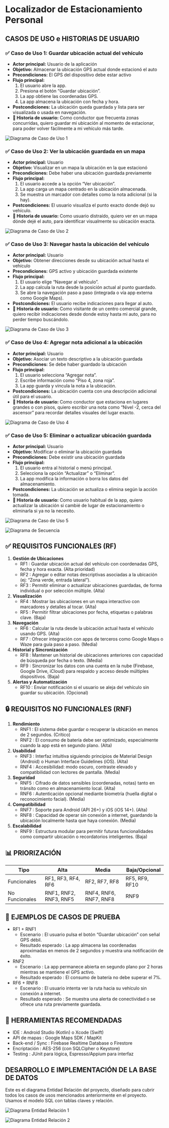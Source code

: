# Localizador de Estacionamiento Personal

## CASOS DE USO e HISTORIAS DE USUARIO

### ✅ Caso de Uso 1: Guardar ubicación actual del vehículo
* **Actor principal:** Usuario de la aplicación
* **Objetivo:** Almacenar la ubicación GPS actual donde estacionó el auto
* **Precondiciones:** El GPS del dispositivo debe estar activo
* **Flujo principal:**
    1.  El usuario abre la app.
    2.  Presiona el botón “Guardar ubicación”.
    3.  La app obtiene las coordenadas GPS.
    4.  La app almacena la ubicación con fecha y hora.
* **Postcondiciones:** La ubicación queda guardada y lista para ser visualizada o usada en navegación.
* **🔹 Historia de usuario:** Como conductor que frecuenta zonas concurridas, quiero guardar mi ubicación al momento de estacionar, para poder volver fácilmente a mi vehículo más tarde.

![Diagrama de Caso de Uso 1](imagenes/Imagen1.png)

### ✅ Caso de Uso 2: Ver la ubicación guardada en un mapa
* **Actor principal:** Usuario
* **Objetivo:** Visualizar en un mapa la ubicación en la que estacionó
* **Precondiciones:** Debe haber una ubicación guardada previamente
* **Flujo principal:**
    1.  El usuario accede a la opción “Ver ubicación”.
    2.  La app carga un mapa centrado en la ubicación almacenada.
    3.  Se muestra un marcador con detalles como la nota adicional (si la hay).
* **Postcondiciones:** El usuario visualiza el punto exacto donde dejó su vehículo.
* **🔹 Historia de usuario:** Como usuario distraído, quiero ver en un mapa dónde dejé el auto, para identificar visualmente su ubicación exacta.

![Diagrama de Caso de Uso 2](imagenes/Imagen2.png)

### ✅ Caso de Uso 3: Navegar hasta la ubicación del vehículo
* **Actor principal:** Usuario
* **Objetivo:** Obtener direcciones desde su ubicación actual hasta el vehículo
* **Precondiciones:** GPS activo y ubicación guardada existente
* **Flujo principal:**
    1.  El usuario elige “Navegar al vehículo”.
    2.  La app calcula la ruta desde la posición actual al punto guardado.
    3.  Se abre la navegación paso a paso (integrada o vía app externa como Google Maps).
* **Postcondiciones:** El usuario recibe indicaciones para llegar al auto.
* **🔹 Historia de usuario:** Como visitante de un centro comercial grande, quiero recibir indicaciones desde donde estoy hasta mi auto, para no perder tiempo buscándolo.

![Diagrama de Caso de Uso 3](imagenes/Imagen3.png)

### ✅ Caso de Uso 4: Agregar nota adicional a la ubicación
* **Actor principal:** Usuario
* **Objetivo:** Asociar un texto descriptivo a la ubicación guardada
* **Precondiciones:** Se debe haber guardado la ubicación
* **Flujo principal:**
    1.  El usuario selecciona “Agregar nota”.
    2.  Escribe información como “Piso 4, zona roja”.
    3.  La app guarda y vincula la nota a la ubicación.
* **Postcondiciones:** La ubicación cuenta con una descripción adicional útil para el usuario.
* **🔹 Historia de usuario:** Como conductor que estaciona en lugares grandes o con pisos, quiero escribir una nota como “Nivel -2, cerca del ascensor” para recordar detalles visuales del lugar exacto.

![Diagrama de Caso de Uso 4](imagenes/Imagen4.png)

### ✅ Caso de Uso 5: Eliminar o actualizar ubicación guardada
* **Actor principal:** Usuario
* **Objetivo:** Modificar o eliminar la ubicación guardada
* **Precondiciones:** Debe existir una ubicación guardada
* **Flujo principal:**
    1.  El usuario entra al historial o menú principal.
    2.  Selecciona la opción “Actualizar” o “Eliminar”.
    3.  La app modifica la información o borra los datos del almacenamiento.
* **Postcondiciones:** La ubicación se actualiza o elimina según la acción tomada.
* **🔹 Historia de usuario:** Como usuario habitual de la app, quiero actualizar la ubicación si cambié de lugar de estacionamiento o eliminarla si ya no la necesito.

![Diagrama de Caso de Uso 5](imagenes/Imagen5.png)

![Diagrama de Secuencia](imagenes/secuencia.png)

## ✅ REQUISITOS FUNCIONALES (RF)

1.  **Gestión de Ubicaciones**
    * RF1 : Guardar ubicación actual del vehículo con coordenadas GPS, fecha y hora exacta. (Alta prioridad) 
    * RF2 : Agregar o editar notas descriptivas asociadas a la ubicación (ej: “Zona verde, entrada lateral”). 
    * RF3 : Permitir eliminar o actualizar ubicaciones guardadas, de forma individual o por selección múltiple. (Alta) 
2.  **Visualización**
    * RF4 : Mostrar las ubicaciones en un mapa interactivo con marcadores y detalles al tocar. (Alta) 
    * RF5 : Permitir filtrar ubicaciones por fecha, etiquetas o palabras clave. (Baja) 
3.  **Navegación**
    * RF6 : Calcular la ruta desde la ubicación actual hasta el vehículo usando GPS. (Alta) 
    * RF7 : Ofrecer integración con apps de terceros como Google Maps o Waze para guía paso a paso. (Media)
4.  **Historial y Sincronización**
    * RF8 : Mantener un historial de ubicaciones anteriores con capacidad de búsqueda por fecha o texto. (Media) 
    * RF9 : Sincronizar los datos con una cuenta en la nube (Firebase, Google Drive, iCloud) para respaldo y acceso desde múltiples dispositivos. (Baja) 
5.  **Alertas y Automatización**
    * RF10 : Enviar notificación si el usuario se aleja del vehículo sin guardar su ubicación. (Opcional) 

## 🔒 REQUISITOS NO FUNCIONALES (RNF)

1.  **Rendimiento**
    * RNF1 : El sistema debe guardar o recuperar la ubicación en menos de 2 segundos. (Crítico)
    * RNF2 : El consumo de batería debe ser optimizado, especialmente cuando la app está en segundo plano. (Alta)
2.  **Usabilidad**
    * RNF3 : Interfaz intuitiva siguiendo principios de Material Design (Android) o Human Interface Guidelines (iOS). (Alta)
    * RNF4 : Accesibilidad: modo oscuro, contraste elevado y compatibilidad con lectores de pantalla. (Media) 
3.  **Seguridad**
    * RNF5 : Cifrado de datos sensibles (coordenadas, notas) tanto en tránsito como en almacenamiento local. (Alta) 
    * RNF6 : Autenticación opcional mediante biometría (huella digital o reconocimiento facial). (Media) 
4.  **Compatibilidad**
    * RNF7 : Soporte para Android (API 26+) y iOS (iOS 14+). (Alta) 
    * RNF8 : Capacidad de operar sin conexión a internet, guardando la ubicación localmente hasta que haya conexión. (Media) 
5.  **Escalabilidad**
    * RNF9 : Estructura modular para permitir futuras funcionalidades como compartir ubicación o recordatorios inteligentes. (Baja) 

## 📊 PRIORIZACIÓN

| Tipo            | Alta                     | Media                  | Baja/Opcional          |
| --------------- | ------------------------ | ---------------------- | ---------------------- |
| Funcionales     | RF1, RF3, RF4, RF6       | RF2, RF7, RF8          | RF5, RF9, RF10         |
| No Funcionales | RNF1, RNF2, RNF3, RNF5 | RNF4, RNF6, RNF7, RNF8 | RNF9                   | 

## 🧪 EJEMPLOS DE CASOS DE PRUEBA

* RF1 + RNF1
    * Escenario : El usuario pulsa el botón “Guardar ubicación” con señal GPS débil. 
    * Resultado esperado : La app almacena las coordenadas aproximadas en menos de 2 segundos y muestra una notificación de éxito.
* RNF2
    * Escenario : La app permanece abierta en segundo plano por 2 horas mientras se mantiene el GPS activo.
    * Resultado esperado : El consumo de batería no debe superar el 7%. 
* RF6 + RNF8
    * Escenario : El usuario intenta ver la ruta hacia su vehículo sin conexión a internet.
    * Resultado esperado : Se muestra una alerta de conectividad o se ofrece una ruta previamente guardada.

## 🔧 HERRAMIENTAS RECOMENDADAS

* IDE : Android Studio (Kotlin) o Xcode (Swift) 
* API de mapas : Google Maps SDK / MapKit 
* Back-end / Sync : Firebase Realtime Database o Firestore 
* Encriptación : AES-256 (con SQLCipher o Keystore) 
* Testing : JUnit para lógica, Espresso/Appium para interfaz 

## DESARROLLO E IMPLEMENTACIÓN DE LA BASE DE DATOS

Este es el diagrama Entidad Relación del proyecto, diseñado para cubrir todos los casos de usos mencionados anteriormente en el proyecto.
Usamos el modelo SQL con tablas claves y relación. 

![Diagrama Entidad Relación 1](imagenes/Imagen7.png)

![Diagrama Entidad Relación 2](imagenes/Imagen8.png)
